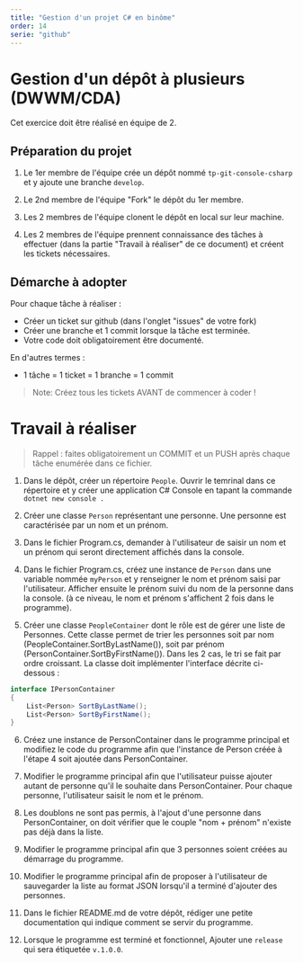 ```yaml
---
title: "Gestion d'un projet C# en binôme"
order: 14
serie: "github"
---
```


# Gestion d'un dépôt à plusieurs (DWWM/CDA)

Cet exercice doit être réalisé en équipe de 2.

## Préparation du projet

1. Le 1er membre de l'équipe crée un dépôt nommé `tp-git-console-csharp` et y ajoute une branche `develop`.

2. Le 2nd membre de l'équipe "Fork" le dépôt du 1er membre.

3. Les 2 membres de l'équipe clonent le dépôt en local sur leur machine.

4. Les 2 membres de l'équipe prennent connaissance des tâches à effectuer (dans la partie "Travail à réaliser" de ce document) et créent les tickets nécessaires.

## Démarche à adopter 

Pour chaque tâche à réaliser : 

- Créer un ticket sur github (dans l'onglet "issues" de votre fork)
- Créer une branche et 1 commit lorsque la tâche est terminée. 
- Votre code doit obligatoirement être documenté.

En d'autres termes :
- 1 tâche = 1 ticket = 1 branche = 1 commit

> Note: Créez tous les tickets AVANT de commencer à coder !

# Travail à réaliser

> Rappel : faites obligatoirement un COMMIT et un PUSH après chaque tâche enumérée dans ce fichier.

1. Dans le dépôt, créer un répertoire `People`. Ouvrir le temrinal dans ce répertoire et y créer une application C# Console en tapant la commande `dotnet new console .`

2. Créer une  classe `Person` représentant une personne. Une personne est caractérisée par un nom et un prénom.

3. Dans le fichier Program.cs, demander à l'utilisateur de saisir un nom et un prénom qui seront directement affichés dans la console.

4. Dans le fichier Program.cs, créez une instance de `Person` dans une variable nommée `myPerson` et y renseigner le nom et prénom saisi par l'utilisateur. Afficher ensuite le prénom suivi du nom de la personne dans la console. (à ce niveau, le nom et prénom s'affichent 2 fois dans le programme).

5. Créer une classe `PeopleContainer` dont le rôle est de gérer une liste de Personnes. Cette classe permet de trier les personnes soit par nom (PeopleContainer.SortByLastName()), soit par prénom (PersonContainer.SortByFirstName()). Dans les 2 cas, le tri se fait par ordre croissant. La classe doit implémenter l'interface décrite ci-dessous : 

```csharp
interface IPersonContainer
{
    List<Person> SortByLastName();
    List<Person> SortByFirstName();
}
```

6. Créez une instance de PersonContainer dans le programme principal et modifiez le code du programme afin que l'instance de Person créée à l'étape 4 soit ajoutée dans PersonContainer.

7. Modifier le programme principal afin que l'utilisateur puisse ajouter autant de personne qu'il le souhaite dans PersonContainer. Pour chaque personne, l'utilisateur saisit le nom et le prénom.

8. Les doublons ne sont pas permis, à l'ajout d'une personne dans PersonContainer, on doit vérifier que le couple "nom + prénom" n'existe pas déjà dans la liste.

9. Modifier le programme principal afin que 3 personnes soient créées au démarrage du programme.

10. Modifier le programme principal afin de proposer à l'utilisateur de sauvegarder la liste au format JSON lorsqu'il a terminé d'ajouter des personnes.

11. Dans le fichier README.md de votre dépôt, rédiger une petite documentation qui indique comment se servir du programme.

12. Lorsque le programme est terminé et fonctionnel, Ajouter une `release` qui sera étiquetée `v.1.0.0`.
